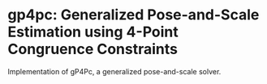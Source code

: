 # gp4pc: Generalized Pose-and-Scale Estimation using 4-Point Congruence Constraints
Implementation of gP4Pc, a generalized pose-and-scale solver.
